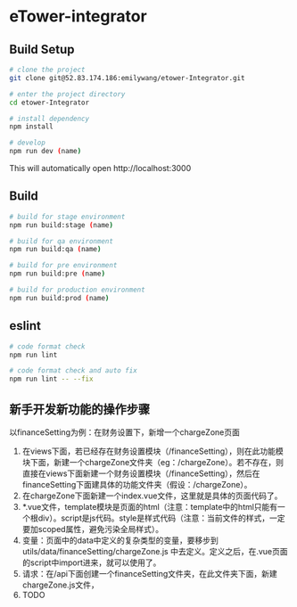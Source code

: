 # eTower-integrator


## Build Setup


```bash
# clone the project
git clone git@52.83.174.186:emilywang/etower-Integrator.git

# enter the project directory
cd etower-Integrator

# install dependency
npm install

# develop
npm run dev (name)
```

This will automatically open http://localhost:3000


## Build

```bash
# build for stage environment
npm run build:stage (name)

# build for qa environment
npm run build:qa (name)

# build for pre environment
npm run build:pre (name)

# build for production environment
npm run build:prod (name)
```

## eslint

```bash
# code format check
npm run lint

# code format check and auto fix
npm run lint -- --fix
```


## 新手开发新功能的操作步骤

以financeSetting为例：在财务设置下，新增一个chargeZone页面
1. 在views下面，若已经存在财务设置模块（/financeSetting），则在此功能模块下面，新建一个chargeZone文件夹（eg：/chargeZone）。若不存在，则直接在views下面新建一个财务设置模块（/financeSetting），然后在financeSetting下面建具体的功能文件夹（假设：/chargeZone）。
2. 在chargeZone下面新建一个index.vue文件，这里就是具体的页面代码了。
3. *.vue文件，template模块是页面的html（注意：template中的html只能有一个根div）。script是js代码。style是样式代码（注意：当前文件的样式，一定要加scoped属性，避免污染全局样式）。
4. 变量：页面中的data中定义的复杂类型的变量，要移步到utils/data/financeSetting/chargeZone.js 中去定义。定义之后，在.vue页面的script中import进来，就可以使用了。
5. 请求：在/api下面创建一个financeSetting文件夹，在此文件夹下面，新建chargeZone.js文件，
6. TODO
